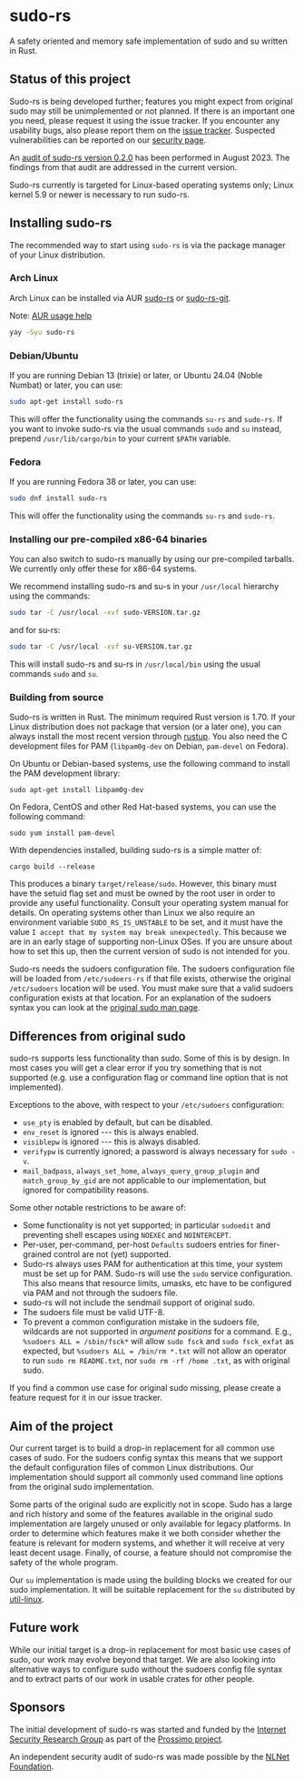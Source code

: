 # sudo-rs

A safety oriented and memory safe implementation of sudo and su written in Rust.

## Status of this project

Sudo-rs is being developed further; features you might expect from original sudo
may still be unimplemented or not planned. If there is an important one you need,
please request it using the issue tracker. If you encounter any usability bugs,
also please report them on the [issue tracker](https://github.com/trifectatechfoundation/sudo-rs/issues).
Suspected vulnerabilities can be reported on our [security page](https://github.com/trifectatechfoundation/sudo-rs/security).

An [audit of sudo-rs version 0.2.0](docs/audit/audit-report-sudo-rs.pdf) has been performed in August 2023.
The findings from that audit are addressed in the current version.

Sudo-rs currently is targeted for Linux-based operating systems only; Linux kernel 5.9
or newer is necessary to run sudo-rs.

## Installing sudo-rs

The recommended way to start using `sudo-rs` is via the package manager of your Linux distribution.

### Arch Linux

Arch Linux can be installed via AUR [sudo-rs](https://aur.archlinux.org/packages/sudo-rs) or [sudo-rs-git](https://aur.archlinux.org/packages/sudo-rs-git).

Note: [AUR usage help](https://wiki.archlinux.org/title/AUR_helpers)

```sh
yay -Syu sudo-rs
```

### Debian/Ubuntu
If you are running Debian 13 (trixie) or later, or Ubuntu 24.04 (Noble Numbat) or later, you can use:
```sh
sudo apt-get install sudo-rs
```
This will offer the functionality using the commands `su-rs` and `sudo-rs`. If you want to invoke sudo-rs
via the usual commands `sudo` and `su` instead, prepend `/usr/lib/cargo/bin` to your current `$PATH` variable.

### Fedora

If you are running Fedora 38 or later, you can use:
```sh
sudo dnf install sudo-rs
```
This will offer the functionality using the commands `su-rs` and `sudo-rs`.

### Installing our pre-compiled x86-64 binaries

You can also switch to sudo-rs manually by using our pre-compiled tarballs.
We currently only offer these for x86-64 systems.

We recommend installing sudo-rs and su-s in your `/usr/local` hierarchy using the commands:
```sh
sudo tar -C /usr/local -xvf sudo-VERSION.tar.gz
```
and for su-rs:
```sh
sudo tar -C /usr/local -xvf su-VERSION.tar.gz
```
This will install sudo-rs and su-rs in `/usr/local/bin` using the usual commands `sudo` and `su`.

### Building from source

Sudo-rs is written in Rust. The minimum required Rust version is 1.70. If your
Linux distribution does not package that version (or a later one), you can always
install the most recent version through [rustup]. You also need the C development
files for PAM (`libpam0g-dev` on Debian, `pam-devel` on Fedora).

On Ubuntu or Debian-based systems, use the following command to install the PAM development library:
```
sudo apt-get install libpam0g-dev
```

On Fedora, CentOS and other Red Hat-based systems, you can use the following command:
```
sudo yum install pam-devel
```

With dependencies installed, building sudo-rs is a simple matter of:
```
cargo build --release
```

This produces a binary `target/release/sudo`. However, this binary must have
the setuid flag set and must be owned by the root user in order to provide any
useful functionality. Consult your operating system manual for details.
On operating systems other than Linux we also require an environment variable
`SUDO_RS_IS_UNSTABLE` to be set, and it must have the value
`I accept that my system may break unexpectedly`. This because we are in an
early stage of supporting non-Linux OSes. If you are unsure about how to set
this up, then the current version of sudo is not intended for you.

Sudo-rs needs the sudoers configuration file. The sudoers configuration file
will be loaded from `/etc/sudoers-rs` if that file exists, otherwise the
original `/etc/sudoers` location will be used. You must make sure that a valid
sudoers configuration exists at that location. For an explanation of the
sudoers syntax you can look at the
[original sudo man page](https://www.sudo.ws/docs/man/sudoers.man/).

[rustup]: https://rustup.rs/

## Differences from original sudo

sudo-rs supports less functionality than sudo. Some of this is by design. In
most cases you will get a clear error if you try something that is not
supported (e.g. use a configuration flag or command line option that is not
implemented).

Exceptions to the above, with respect to your `/etc/sudoers` configuration:

* `use_pty` is enabled by default, but can be disabled.
* `env_reset` is ignored --- this is always enabled.
* `visiblepw` is ignored --- this is always disabled.
* `verifypw` is currently ignored; a password is always necessary for `sudo -v`.
* `mail_badpass`, `always_set_home`, `always_query_group_plugin` and
  `match_group_by_gid` are not applicable to our implementation, but ignored for
  compatibility reasons.

Some other notable restrictions to be aware of:

* Some functionality is not yet supported; in particular `sudoedit` and preventing shell
  escapes using `NOEXEC` and `NOINTERCEPT`.
* Per-user, per-command, per-host `Defaults` sudoers entries for finer-grained control
  are not (yet) supported.
* Sudo-rs always uses PAM for authentication at this time, your system must be
  set up for PAM. Sudo-rs will use the `sudo` service configuration. This also means
  that resource limits, umasks, etc have to be configured via PAM and not through
  the sudoers file.
* sudo-rs will not include the sendmail support of original sudo.
* The sudoers file must be valid UTF-8.
* To prevent a common configuration mistake in the sudoers file, wildcards
  are not supported in *argument positions* for a command.
  E.g., `%sudoers ALL = /sbin/fsck*` will allow `sudo fsck` and `sudo fsck_exfat` as expected,
  but `%sudoers ALL = /bin/rm *.txt` will not allow an operator to run `sudo rm README.txt`,
  nor `sudo rm -rf /home .txt`, as with original sudo.

If you find a common use case for original sudo missing, please create a feature
request for it in our issue tracker.

## Aim of the project

Our current target is to build a drop-in replacement for all common use cases of
sudo. For the sudoers config syntax this means that we support the default
configuration files of common Linux distributions. Our implementation should support
all commonly used command line options from the original sudo implementation.

Some parts of the original sudo are explicitly not in scope. Sudo has a large
and rich history and some of the features available in the original sudo
implementation are largely unused or only available for legacy platforms. In
order to determine which features make it we both consider whether the feature
is relevant for modern systems, and whether it will receive at very least
decent usage. Finally, of course, a feature should not compromise the safety of
the whole program.

Our `su` implementation is made using the building blocks we created for our
sudo implementation.  It will be suitable replacement for the `su` distributed
by [util-linux].

[util-linux]: https://github.com/util-linux/util-linux

## Future work

While our initial target is a drop-in replacement for most basic use cases of
sudo, our work may evolve beyond that target. We are also looking into
alternative ways to configure sudo without the sudoers config file syntax and to
extract parts of our work in usable crates for other people.

## Sponsors

The initial development of sudo-rs was started and funded by the [Internet Security Research Group](https://www.abetterinternet.org/) as part of the [Prossimo project](https://www.memorysafety.org/).

An independent security audit of sudo-rs was made possible by the [NLNet Foundation](https://nlnet.nl/).
